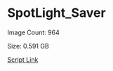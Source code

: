 # SpotLight_Saver

Image Count: 964

Size: 0.591 GB

[Script Link](https://github.com/liuyal/Archive/blob/master/Python/Utilities/Miscellaneous/spotlight_saver.py)